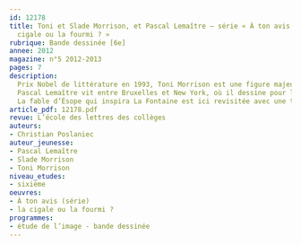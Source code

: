 ```yaml
---
id: 12178
title: Toni et Slade Morrison, et Pascal Lemaître – série « À ton avis... », « La
  cigale ou la fourmi ? » 
rubrique: Bande dessinée [6e]
annee: 2012
magazine: n°5 2012-2013
pages: 7
description: 
  Prix Nobel de littérature en 1993, Toni Morrison est une figure majeure des lettres américaines. Elle a enseigné jusqu’en 2006 à l’université de Princeton et a écrit avec son fils Slade, qui est peintre, la série des « À ton avis... ».
  Pascal Lemaître vit entre Bruxelles et New York, où il dessine pour le « New Yorker », le « New York Times », le « Wall Street Journal », etc. Il a aussi publié de nombreux livres pour enfants.
  La fable d’Ésope qui inspira La Fontaine est ici revisitée avec une talentueuse impertinence.
article_pdf: 12178.pdf
revue: L’école des lettres des collèges
auteurs:
- Christian Poslaniec
auteur_jeunesse:
- Pascal Lemaître
- Slade Morrison
- Toni Morrison
niveau_etudes:
- sixième
oeuvres:
- À ton avis (série)
- la cigale ou la fourmi ?
programmes:
- étude de l’image - bande dessinée
---
```

